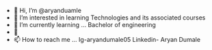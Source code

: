 - 👋 Hi, I’m @aryanduamle
- 👀 I’m interested in learning Technologies and its associated courses 
- 🌱 I’m currently learning ... Bachelor of engineering 
- 💞️
- 📫 How to reach me ...
Ig-aryandumale05
Linkedin- Aryan Dumale 

<!---
aryanduamle/aryanduamle is a ✨ special ✨ repository because its `README.md` (this file) appears on your GitHub profile.
You can click the Preview link to take a look at your changes.
--->
